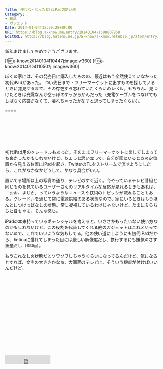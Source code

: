 ```yaml
---
Title: 使わなくなった初代iPadの使い道
Category:
- 雑記
- ガジェット
Date: 2014-01-04T12:59:28+09:00
URL: https://blog.a-know.me/entry/20140104/1388807968
EditURL: https://blog.hatena.ne.jp/a-know/a-know.hateblo.jp/atom/entry/12921228815727979238
---
```


新年あけましておめでとうございます。


[f:id:a-know:20140104110447j:image:w360]
[f:id:a-know:20140104110502j:image:w360]


ぼくの家には、その発売日に購入したものの、最近はもう全然使えていなかった初代iPadがあった。
つい先日まで・フリーマーケットに出すものを探しているときに発見するまで、その存在すら忘れていたくらいのレベル。もちろん、見つけたときは充電なんか空っぽのすっからかんだった（充電ケーブルをつなげてもしばらく応答がなくて、壊れちゃったかな？と思ってしまったくらい）。

====

<script async src="//pagead2.googlesyndication.com/pagead/js/adsbygoogle.js"></script>
<!-- article-top -->
<ins class="adsbygoogle"
     style="display:inline-block;width:728px;height:90px"
     data-ad-client="ca-pub-3463034538369189"
     data-ad-slot="8367620130"></ins>
<script>
(adsbygoogle = window.adsbygoogle || []).push({});
</script>


初代iPad用のクレードルもあった。そのままフリーマーケットに出してしまっても良かったかもしれないけど、ちょっと思い立って、自分が家にいるときの定位置から見える位置にiPadを起き、TwitterのTLをストリームで流すようにしたら、これがなかなかどうして、かなり具合がいい。


置いてる場所は上の写真の通り、テレビのすぐ近く。今やっているテレビ番組と同じものを見ているユーザーさんのリアルタイムな反応が見れるときもあれば、「おお、まじか」っていうようなニュースや技術のトピックが流れることもある。クレードルを通じて常に電源供給のある状態なので、家にいるときはもうほんとにつけっぱなしの状態。常に凝視しているわけじゃないけど、たまにちらちらと目をやる、そんな感じ。


iPadの本来持っているポテンシャルを考えると、いささかもったいない使い方なのかもしれないけど、この役割を代替してくれる他のガジェットはこれといってないので、これでいいような気もしてる。他の使い道にしようにも初代iPadだから、Retinaに慣れてしまった目には厳しい解像度だし、携行するにも嫌気のさす重量だし（680g）。


もうこれなしの状態だとソワソワしちゃうくらいになってるんだけど、気になるとすれば、文字の大きさかなぁ。大画面のテレビに、そういう機能が付けばいいんだけど。

<script async src="//pagead2.googlesyndication.com/pagead/js/adsbygoogle.js"></script>
<!-- article-bottom2 -->
<ins class="adsbygoogle"
     style="display:inline-block;width:300px;height:250px"
     data-ad-client="ca-pub-3463034538369189"
     data-ad-slot="5274552934"></ins>
<script>
(adsbygoogle = window.adsbygoogle || []).push({});
</script>

<iframe src="http://blog.hatena.ne.jp/a-know/a-know.hateblo.jp/subscribe/iframe" allowtransparency="true" frameborder="0" scrolling="no" width="150" height="28"></iframe>

